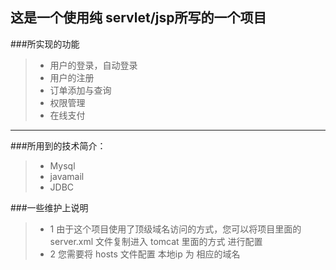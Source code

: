 ## 这是一个使用纯 servlet/jsp所写的一个项目
###所实现的功能
>* 用户的登录，自动登录
>* 用户的注册
>* 订单添加与查询
>* 权限管理 
>* 在线支付

---
###所用到的技术简介：  
>* Mysql
>* javamail
>* JDBC

###一些维护上说明
>* 1 由于这个项目使用了顶级域名访问的方式，您可以将项目里面的 server.xml 文件复制进入 tomcat 里面的方式 进行配置 
>* 2 您需要将 hosts 文件配置 本地ip 为 相应的域名
